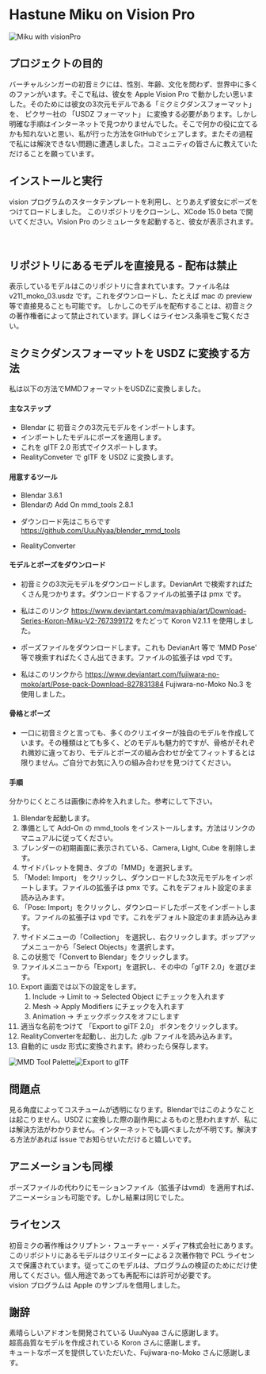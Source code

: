 # Hastune Miku on Vision Pro

![Miku with visionPro](v211_moko_03.png)

## プロジェクトの目的
バーチャルシンガーの初音ミクには、性別、年齢、文化を問わず、世界中に多くのファンがいます。そこで私は、彼女を Apple Vision Pro で動かしたい思いました。そのためには彼女の3次元モデルである「ミクミクダンスフォーマット」を、 ピクサー社の 「USDZ フォーマット」 に変換する必要があります。しかし明確な手順はインターネットで見つかりませんでした。そこで何かの役に立てるかも知れないと思い、私が行った方法をGitHubでシェアします。またその過程で私には解決できない問題に遭遇しました。コミュニティの皆さんに教えていただけることを願っています。


  
## インストールと実行
vision プログラムのスタータテンプレートを利用し、とりあえず彼女にポーズをつけてロードしました。
このリポジトリをクローンし、XCode 15.0 beta で開いてください。Vision Pro のシミュレータを起動すると、彼女が表示されます。


　
## リポジトリにあるモデルを直接見る - 配布は禁止
表示しているモデルはこのリポジトリに含まれています。ファイル名は v211_moko_03.usdz です。これをダウンロードし、たとえば mac の preview 等で直接見ることも可能です。
しかしこのモデルを配布することは、初音ミクの著作権者によって禁止されています。詳しくはライセンス条項をご覧ください。


  
## ミクミクダンスフォーマットを USDZ に変換する方法
私は以下の方法でMMDフォーマットをUSDZに変換しました。

  
#### 主なステップ
 * Blendar に 初音ミクの3次元モデルをインポートします。
 * インポートしたモデルにポーズを適用します。
 * これを glTF 2.0 形式でイクスポートします。
 * RealityConveter で glTF を USDZ に変換します。

  
#### 用意するツール
 * Blendar 3.6.1
 * Blendarの Add On mmd_tools 2.8.1
  - ダウンロード先はこちらです https://github.com/UuuNyaa/blender_mmd_tools
 * RealityConverter

  
#### モデルとポーズをダウンロード
 * 初音ミクの3次元モデルをダウンロードします。DevianArt で検索すればたくさん見つかります。ダウンロードするファイルの拡張子は pmx です。
  - 私はこのリンク https://www.deviantart.com/mavaphia/art/Download-Series-Koron-Miku-V2-767399172 をたどって Koron V2.1.1 を使用しました。
 * ポーズファイルをダウンロードします。これも DevianArt 等で 'MMD Pose' 等で検索すればたくさん出てきます。ファイルの拡張子は vpd です。
  - 私はこのリンクから https://www.deviantart.com/fujiwara-no-moko/art/Pose-pack-Download-827831384 Fujiwara-no-Moko No.3 を使用しました。


  
#### 骨格とポーズ
 * 一口に初音ミクと言っても、多くのクリエイターが独自のモデルを作成しています。その種類はとても多く、どのモデルも魅力的ですが、骨格がそれぞれ微妙に違っており、モデルとポーズの組み合わせが全てフィットするとは限りません。ご自分でお気に入りの組み合わせを見つけてください。


    
#### 手順
分かりにくところは画像に赤枠を入れました。参考にして下さい。
 1. Blendarを起動します。
 1. 準備として Add-On の mmd_tools をインストールします。方法はリンクのマニュアルに従ってください。
 1. ブレンダーの初期画面に表示されている、Camera, Light, Cube を削除します。
 1. サイドパレットを開き、タブの「MMD」を選択します。
 1. 「Model: Import」 をクリックし、ダウンロードした3次元モデルをインポートします。ファイルの拡張子は pmx です。これをデフォルト設定のまま読み込みます。
 1. 「Pose: Import」をクリックし、ダウンロードしたポーズをインポートします。ファイルの拡張子は vpd です。これをデフォルト設定のまま読み込みます。
 1. サイドメニューの「Collection」 を選択し、右クリックします。ポップアップメニューから「Select Objects」を選択します。
 1. この状態で「Convert to Blendar」をクリックします。
 1. ファイルメニューから「Export」を選択し、その中の「glTF 2.0」を選びます。
 1. Export 画面では以下の設定をします。
    1. Include -> Limit to -> Selected Object にチェックを入れます
    1. Mesh -> Apply Modifiers にチェックを入れます
    1. Animation -> チェックボックスをオフにします
 1. 適当な名前をつけて 「Export to giTF 2.0」 ボタンをクリックします。
 1. RealityConverterを起動し、出力した .glb ファイルを読み込みます。
 1. 自動的に usdz 形式に変換されます。終わったら保存します。

  
![MMD Tool Palette](mmd_palette.png)![Export to glTF ](export_to_gltf.png)


  
## 問題点
見る角度によってコスチュームが透明になります。Blendarではこのようなことは起こりません。USDZ に変換した際の副作用によるものと思われますが、私には解決方法がわかりません。インターネットでも調べましたが不明です。解決する方法があれば issue でお知らせいただけると嬉しいです。


    
## アニメーションも同様
ポーズファイルの代わりにモーションファイル（拡張子はvmd）を適用すれば、アニーメーションも可能です。しかし結果は同じでした。


  
## ライセンス
初音ミクの著作権はクリプトン・フューチャー・メディア株式会社にあります。このリポジトリにあるモデルはクリエイターによる２次著作物で PCL ライセンスで保護されています。従ってこのモデルは、プログラムの検証のためにだけ使用してください。個人用途であっても再配布には許可が必要です。  
vision プログラムは Apple のサンプルを借用しました。


  
## 謝辞
素晴らしいアドオンを開発されている UuuNyaa さんに感謝します。  
超高品質なモデルを作成されている Koron さんに感謝します。  
キュートなポーズを提供していただいた、Fujiwara-no-Moko さんに感謝します。 


